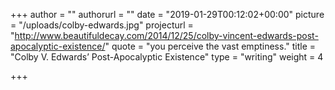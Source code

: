+++
author = ""
authorurl = ""
date = "2019-01-29T00:12:02+00:00"
picture = "/uploads/colby-edwards.jpg"
projecturl = "http://www.beautifuldecay.com/2014/12/25/colby-vincent-edwards-post-apocalyptic-existence/"
quote = "you perceive the vast emptiness."
title = "Colby V. Edwards’ Post-Apocalyptic Existence"
type = "writing"
weight = 4

+++
